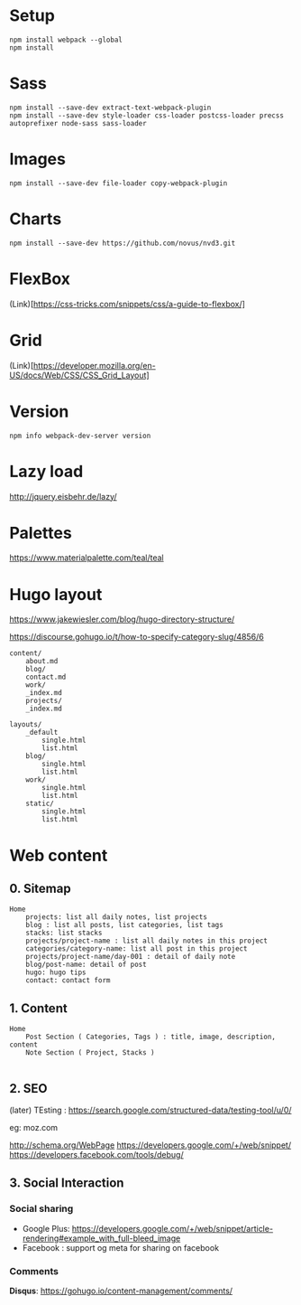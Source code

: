 # Setup

```
npm install webpack --global
npm install
```

# Sass

```
npm install --save-dev extract-text-webpack-plugin
npm install --save-dev style-loader css-loader postcss-loader precss autoprefixer node-sass sass-loader
```

# Images

```
npm install --save-dev file-loader copy-webpack-plugin
```

# Charts

```
npm install --save-dev https://github.com/novus/nvd3.git
```

# FlexBox

(Link)[https://css-tricks.com/snippets/css/a-guide-to-flexbox/]

# Grid

(Link)[https://developer.mozilla.org/en-US/docs/Web/CSS/CSS_Grid_Layout]

# Version

```
npm info webpack-dev-server version
```

# Lazy load

http://jquery.eisbehr.de/lazy/

# Palettes

https://www.materialpalette.com/teal/teal

# Hugo layout

https://www.jakewiesler.com/blog/hugo-directory-structure/

https://discourse.gohugo.io/t/how-to-specify-category-slug/4856/6

```
content/
    about.md
    blog/
    contact.md
    work/
    _index.md
    projects/
    _index.md
    
layouts/
    _default
        single.html
        list.html
    blog/
        single.html
        list.html
    work/
        single.html
        list.html
    static/
        single.html
        list.html
```

# Web content

## 0. Sitemap
```
Home
    projects: list all daily notes, list projects
    blog : list all posts, list categories, list tags
    stacks: list stacks
    projects/project-name : list all daily notes in this project
    categories/category-name: list all post in this project
    projects/project-name/day-001 : detail of daily note
    blog/post-name: detail of post
    hugo: hugo tips
    contact: contact form    
```
## 1. Content
```
Home
    Post Section ( Categories, Tags ) : title, image, description, content
    Note Section ( Project, Stacks )
    
```
## 2. SEO
(later)
TEsting : https://search.google.com/structured-data/testing-tool/u/0/

eg: moz.com

http://schema.org/WebPage
https://developers.google.com/+/web/snippet/
https://developers.facebook.com/tools/debug/

## 3. Social Interaction

### Social sharing

- Google Plus: https://developers.google.com/+/web/snippet/article-rendering#example_with_full-bleed_image
- Facebook : support og meta for sharing on facebook

### Comments

**Disqus**: https://gohugo.io/content-management/comments/
